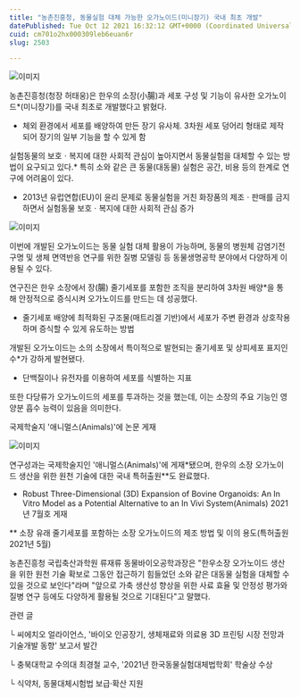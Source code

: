 ```yaml
---
title: "농촌진흥청, 동물실험 대체 가능한 오가노이드(미니장기) 국내 최초 개발"
datePublished: Tue Oct 12 2021 16:32:12 GMT+0000 (Coordinated Universal Time)
cuid: cm701o2hx000309leb6euan6r
slug: 2503

---
```



![이미지](https://cdn.hashnode.com/res/hashnode/image/upload/v1739251883535/d6b95ec8-281d-4122-9d78-c2e805cf9e97.jpeg)

농촌진흥청(청장 허태웅)은 한우의 소장(小腸)과 세포 구성 및 기능이 유사한 오가노이드*(미니장기)를 국내 최초로 개발했다고 밝혔다.

* 체외 환경에서 세포를 배양하여 만든 장기 유사체. 3차원 세포 덩어리 형태로 제작되어 장기의 일부 기능을 할 수 있게 함

실험동물의 보호ㆍ복지에 대한 사회적 관심이 높아지면서 동물실험을 대체할 수 있는 방법이 요구되고 있다.* 특히 소와 같은 큰 동물(대동물) 실험은 공간, 비용 등의 한계로 연구에 어려움이 있다.

* 2013년 유럽연합(EU)이 윤리 문제로 동물실험을 거친 화장품의 제조ㆍ판매를 금지하면서 실험동물 보호ㆍ복지에 대한 사회적 관심 증가

![이미지](https://cdn.hashnode.com/res/hashnode/image/upload/v1739251885068/3fa4910f-6cbb-460a-9ac1-899f167b9c3c.png)

이번에 개발된 오가노이드는 동물 실험 대체 활용이 가능하며, 동물의 병원체 감염기전 구명 및 생체 면역반응 연구를 위한 질병 모델링 등 동물생명공학 분야에서 다양하게 이용될 수 있다.

연구진은 한우 소장에서 장(腸) 줄기세포를 포함한 조직을 분리하여 3차원 배양*을 통해 안정적으로 증식시켜 오가노이드를 만드는 데 성공했다.

* 줄기세포 배양에 최적화된 구조물(매트리겔 기반)에서 세포가 주변 환경과 상호작용하며 증식할 수 있게 유도하는 방법

개발된 오가노이드는 소의 소장에서 특이적으로 발현되는 줄기세포 및 상피세포 표지인수*가 강하게 발현됐다.

* 단백질이나 유전자를 이용하여 세포를 식별하는 지표

또한 다당류가 오가노이드의 세포를 투과하는 것을 했는데, 이는 소장의 주요 기능인 영양분 흡수 능력이 있음을 의미한다.

국제학술지 '애니멀스(Animals)'에 논문 게재

![이미지](https://cdn.hashnode.com/res/hashnode/image/upload/v1739251887530/da38f4d5-76ec-4fdb-be0b-110e21b0f6c6.png)

연구성과는 국제학술지인 '애니멀스(Animals)'에 게재*됐으며, 한우의 소장 오가노이드 생산을 위한 원천 기술에 대한 국내 특허출원**도 완료했다.

* Robust Three-Dimensional (3D) Expansion of Bovine Organoids: An In Vitro Model as a Potential Alternative to an In Vivi System(Animals) 2021년 7월호 게재

** 소장 유래 줄기세포를 포함하는 소장 오가노이드의 제조 방법 및 이의 용도(특허출원 2021년 5월)

농촌진흥청 국립축산과학원 류재류 동물바이오공학과장은 "한우소장 오가노이드 생산을 위한 원천 기술 확보로 그동안 접근하기 힘들었던 소와 같은 대동물 실험을 대체할 수 있을 것으로 보인다"라며 "앞으로 가축 생산성 향상을 위한 사료 효율 및 안정성 평가와 질병 연구 등에도 다양하게 활용될 것으로 기대된다"고 말했다.

관련 글

└ 씨에치오 얼라이언스, '바이오 인공장기, 생체재료와 의료용 3D 프린팅 시장 전망과 기술개발 동향' 보고서 발간

└ 충북대학교 수의대 최경철 교수, '2021년 한국동물실험대체법학회' 학술상 수상

└ 식약처, 동물대체시험법 보급·확산 지원